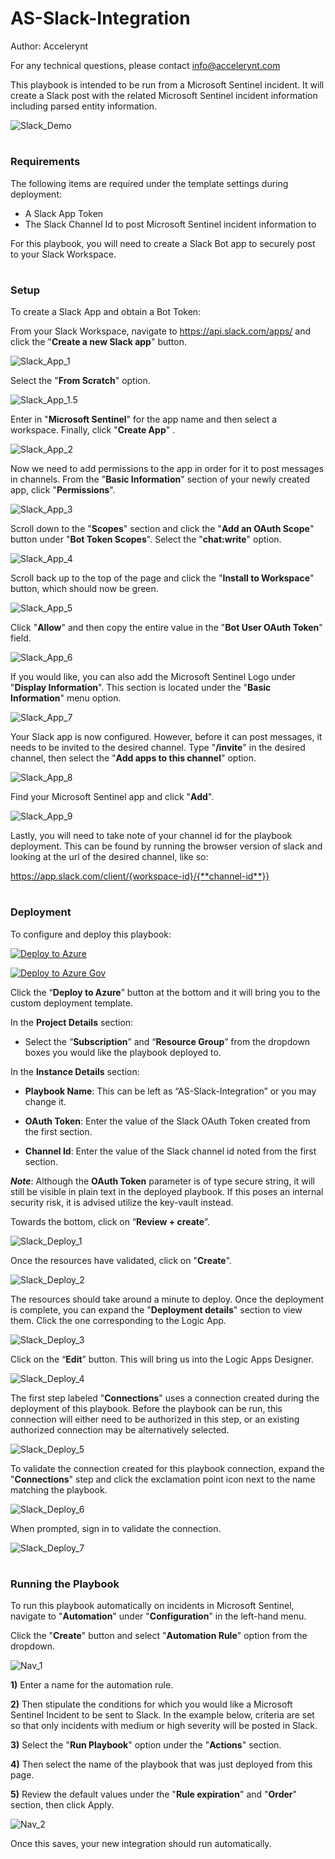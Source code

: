 # AS-Slack-Integration

Author: Accelerynt

For any technical questions, please contact info@accelerynt.com

This playbook is intended to be run from a Microsoft Sentinel incident. It will create a Slack post with the related Microsoft Sentinel incident information including parsed entity information.

![Slack_Demo](Images/Slack_Demo.png)


#
### Requirements

The following items are required under the template settings during deployment:

* A Slack App Token
* The Slack Channel Id to post Microsoft Sentinel incident information to

For this playbook, you will need to create a Slack Bot app to securely post to your Slack Workspace.

#
### Setup

To create a Slack App and obtain a Bot Token:

From your Slack Workspace, navigate to https://api.slack.com/apps/ and click the "**Create a new Slack app**" button.

![Slack_App_1](Images/Slack_App_1.png)


Select the "**From Scratch**" option.

![Slack_App_1.5](Images/Slack_App_1.5.png)


Enter in "**Microsoft Sentinel**" for the app name and then select a workspace.
Finally, click "**Create App**" .

![Slack_App_2](Images/Slack_App_2.png)


Now we need to add permissions to the app in order for it to post messages in channels.
From the "**Basic Information**" section of your newly created app, click "**Permissions**".

![Slack_App_3](Images/Slack_App_3.png)


Scroll down to the "**Scopes**" section and click the "**Add an OAuth Scope**" button under "**Bot Token Scopes**".
Select the "**chat:write**" option.

![Slack_App_4](Images/Slack_App_4.png)


Scroll back up to the top of the page and click the "**Install to Workspace**" button, which should now be green.

![Slack_App_5](Images/Slack_App_5.png)


Click "**Allow**" and then copy the entire value in the "**Bot User OAuth Token**" field.

![Slack_App_6](Images/Slack_App_6.png)


If you would like, you can also add the Microsoft Sentinel Logo under "**Display Information**". This section is located under the "**Basic Information**" menu option.

![Slack_App_7](Images/Slack_App_7.png)


Your Slack app is now configured. However, before it can post messages, it needs to be invited to the desired channel.
Type "**/invite**" in the desired channel, then select the "**Add apps to this channel**" option.

![Slack_App_8](Images/Slack_App_8.png)


Find your Microsoft Sentinel app and click "**Add**".

![Slack_App_9](Images/Slack_App_9.png)


Lastly, you will need to take note of your channel id for the playbook deployment.
This can be found by running the browser version of slack and looking at the url of the desired channel, like so:

https://app.slack.com/client/{workspace-id}/{**channel-id**}}


#
### Deployment

To configure and deploy this playbook:

[![Deploy to Azure](https://aka.ms/deploytoazurebutton)](https://portal.azure.com/#create/Microsoft.Template/uri/https%3A%2F%2Fraw.githubusercontent.com%2FAzure%2FAzure-Sentinel%2Fmaster%2FPlaybooks%2FAS-Slack-Integration%2Fazuredeploy.json)

[![Deploy to Azure Gov](https://aka.ms/deploytoazuregovbutton)](https://portal.azure.us/#create/Microsoft.Template/uri/https%3A%2F%2Fraw.githubusercontent.com%2FAzure%2FAzure-Sentinel%2Fmaster%2FPlaybooks%2FAS-Slack-Integration%2Fazuredeploy.json)

Click the “**Deploy to Azure**” button at the bottom and it will bring you to the custom deployment template.

In the **Project Details** section:

* Select the “**Subscription**” and “**Resource Group**” from the dropdown boxes you would like the playbook deployed to.

In the **Instance Details** section:

* **Playbook Name**: This can be left as “AS-Slack-Integration” or you may change it.

* **OAuth Token**: Enter the value of the Slack OAuth Token created from the first section.

* **Channel Id**: Enter the value of the Slack channel id noted from the first section.

***Note***: Although the **OAuth Token** parameter is of type secure string, it will still be visible in plain text in the deployed playbook. If this poses an internal security risk, it is advised utilize the key-vault instead.

Towards the bottom, click on “**Review + create**”.

![Slack_Deploy_1](Images/Slack_Deploy_1.png)

Once the resources have validated, click on "**Create**".

![Slack_Deploy_2](Images/Slack_Deploy_2.png)

The resources should take around a minute to deploy. Once the deployment is complete, you can expand the "**Deployment details**" section to view them.
Click the one corresponding to the Logic App.

![Slack_Deploy_3](Images/Slack_Deploy_3.png)

Click on the “**Edit**” button. This will bring us into the Logic Apps Designer.

![Slack_Deploy_4](Images/Slack_Deploy_4.png)

The first step labeled "**Connections**" uses a connection created during the deployment of this playbook. Before the playbook can be run, this connection will either need to be authorized in this step, or an existing authorized connection may be alternatively selected.

![Slack_Deploy_5](Images/Slack_Deploy_5.png)

To validate the connection created for this playbook connection, expand the "**Connections**" step and click the exclamation point icon next to the name matching the playbook.

![Slack_Deploy_6](Images/Slack_Deploy_6.png)

When prompted, sign in to validate the connection.


![Slack_Deploy_7](Images/Slack_Deploy_7.png)


#
### Running the Playbook

To run this playbook automatically on incidents in Microsoft Sentinel, navigate to "**Automation**" under "**Configuration**" in the left-hand menu.

Click the "**Create**" button and select "**Automation Rule**" option from the dropdown.

![Nav_1](Images/Nav_1.png)


**1)** Enter a name for the automation rule.

**2)** Then stipulate the conditions for which you would like a Microsoft Sentinel Incident to be sent to Slack. In the example below, criteria are set so that only incidents with medium or high severity will be posted in Slack.

**3)** Select the "**Run Playbook**" option under the "**Actions**" section.

**4)** Then select the name of the playbook that was just deployed from this page.

**5)** Review the default values under the "**Rule expiration**" and "**Order**" section, then click Apply.

![Nav_2](Images/Nav_2.png)

Once this saves, your new integration should run automatically.
